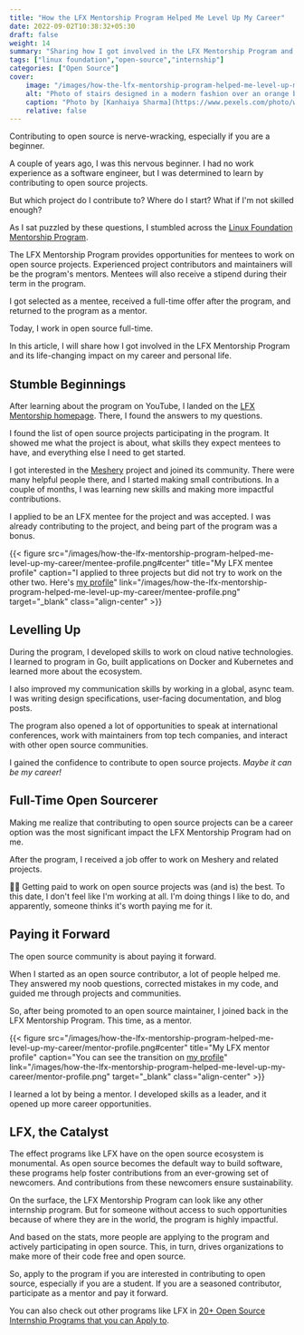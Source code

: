 ```yaml
---
title: "How the LFX Mentorship Program Helped Me Level Up My Career"
date: 2022-09-02T10:38:32+05:30
draft: false
weight: 14
summary: "Sharing how I got involved in the LFX Mentorship Program and its life-changing impact on my career and personal life."
tags: ["linux foundation","open-source","internship"]
categories: ["Open Source"]
cover:
    image: "/images/how-the-lfx-mentorship-program-helped-me-level-up-my-career/banner-stairs.jpeg"
    alt: "Photo of stairs designed in a modern fashion over an orange background"
    caption: "Photo by [Kanhaiya Sharma](https://www.pexels.com/photo/white-plastic-tool-on-orange-surface-1306256)"
    relative: false
---
```


Contributing to open source is nerve-wracking, especially if you are a beginner.

A couple of years ago, I was this nervous beginner. I had no work experience as a software engineer, but I was determined to learn by contributing to open source projects.

But which project do I contribute to? Where do I start? What if I'm not skilled enough?

As I sat puzzled by these questions, I stumbled across the [Linux Foundation Mentorship Program](https://lfx.linuxfoundation.org/tools/mentorship/).

The LFX Mentorship Program provides opportunities for mentees to work on open source projects. Experienced project contributors and maintainers will be the program's mentors. Mentees will also receive a stipend during their term in the program.

I got selected as a mentee, received a full-time offer after the program, and returned to the program as a mentor.

Today, I work in open source full-time.

In this article, I will share how I got involved in the LFX Mentorship Program and its life-changing impact on my career and personal life.

## Stumble Beginnings

After learning about the program on YouTube, I landed on the [LFX Mentorship homepage](https://mentorship.lfx.linuxfoundation.org/#projects_all). There, I found the answers to my questions.

I found the list of open source projects participating in the program. It showed me what the project is about, what skills they expect mentees to have, and everything else I need to get started.

I got interested in the [Meshery](https://mentorship.lfx.linuxfoundation.org/project/0d6fd362-04a1-4086-a6e7-ec753ed4a60b) project and joined its community. There were many helpful people there, and I started making small contributions. In a couple of months, I was learning new skills and making more impactful contributions.

I applied to be an LFX mentee for the project and was accepted. I was already contributing to the project, and being part of the program was a bonus.

{{< figure src="/images/how-the-lfx-mentorship-program-helped-me-level-up-my-career/mentee-profile.png#center" title="My LFX mentee profile" caption="I applied to three projects but did not try to work on the other two. Here's [my profile](https://mentorship.lfx.linuxfoundation.org/mentee/bc364b11-a4ab-4b18-b81e-e071bbcfb40c)" link="/images/how-the-lfx-mentorship-program-helped-me-level-up-my-career/mentee-profile.png" target="_blank" class="align-center" >}}

## Levelling Up

During the program, I developed skills to work on cloud native technologies. I learned to program in Go, built applications on Docker and Kubernetes and learned more about the ecosystem.

I also improved my communication skills by working in a global, async team. I was writing design specifications, user-facing documentation, and blog posts.

The program also opened a lot of opportunities to speak at international conferences, work with maintainers from top tech companies, and interact with other open source communities.

I gained the confidence to contribute to open source projects. _Maybe it can be my career!_

## Full-Time Open Sourcerer

Making me realize that contributing to open source projects can be a career option was the most significant impact the LFX Mentorship Program had on me.

After the program, I received a job offer to work on Meshery and related projects.

🧙‍♂️ Getting paid to work on open source projects was (and is) the best. To this date, I don't feel like I'm working at all. I'm doing things I like to do, and apparently, someone thinks it's worth paying me for it.

## Paying it Forward

The open source community is about paying it forward.

When I started as an open source contributor, a lot of people helped me. They answered my noob questions, corrected mistakes in my code, and guided me through projects and communities.

So, after being promoted to an open source maintainer, I joined back in the LFX Mentorship Program. This time, as a mentor.

{{< figure src="/images/how-the-lfx-mentorship-program-helped-me-level-up-my-career/mentor-profile.png#center" title="My LFX mentor profile" caption="You can see the transition on [my profile](https://mentorship.lfx.linuxfoundation.org/mentor/bc364b11-a4ab-4b18-b81e-e071bbcfb40c)" link="/images/how-the-lfx-mentorship-program-helped-me-level-up-my-career/mentor-profile.png" target="_blank" class="align-center" >}}

I learned a lot by being a mentor. I developed skills as a leader, and it opened up more career opportunities.

## LFX, the Catalyst

The effect programs like LFX have on the open source ecosystem is monumental. As open source becomes the default way to build software, these programs help foster contributions from an ever-growing set of newcomers. And contributions from these newcomers ensure sustainability.

On the surface, the LFX Mentorship Program can look like any other internship program. But for someone without access to such opportunities because of where they are in the world, the program is highly impactful.

And based on the stats, more people are applying to the program and actively participating in open source. This, in turn, drives organizations to make more of their code free and open source.

So, apply to the program if you are interested in contributing to open source, especially if you are a student. If you are a seasoned contributor, participate as a mentor and pay it forward.

You can also check out other programs like LFX in [20+ Open Source Internship Programs that you can Apply to](/posts/open-source-internship-programs).
